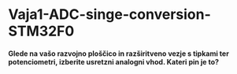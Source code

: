 # Vaja1-ADC-singe-conversion-STM32F0
<h4> Glede na vašo razvojno ploščico in razširitveno vezje s tipkami ter potenciometri, izberite usretzni analogni vhod. Kateri pin je to? </h4>

